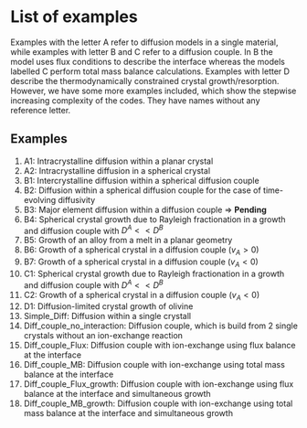 # List of examples
Examples with the letter A refer to diffusion models in a single material, while examples with letter B and C refer to a diffusion couple. In B the model uses flux conditions to describe the interface whereas the models labelled C perform total mass balance calculations. Examples with letter D describe the thermodynamically constrained crystal growth/resorption. However, we have some more examples included, which show the stepwise increasing complexity of the codes. They have names without any reference letter.

## Examples

1. A1: Intracrystalline diffusion within a planar crystal
2. A2: Intracrystalline diffusion in a spherical crystal
3. B1: Intercrystalline diffusion within a spherical diffusion couple
4. B2: Diffusion within a spherical diffusion couple for the case of time-evolving  diffusivity
5. B3: Major element diffusion within a diffusion couple    => **Pending**
6. B4: Spherical crystal growth due to Rayleigh fractionation in a growth and diffusion couple with $`D^A << D^B`$
7. B5: Growth of an alloy from a melt in a planar geometry
8. B6: Growth of a spherical crystal in a diffusion couple ($`v_A > 0`$)
9. B7: Growth of a spherical crystal in a diffusion couple ($`v_A < 0`$)
10. C1: Spherical crystal growth due to Rayleigh fractionation in a growth and diffusion couple with $`D^A << D^B`$
11. C2: Growth of a spherical crystal in a diffusion couple ($`v_A < 0`$)
12. D1: Diffusion-limited crystal growth of olivine
13. Simple_Diff: Diffusion within a single crystall
14. Diff_couple_no_interaction: Diffusion couple, which is build from 2 single crystals without an ion-exchange reaction
15. Diff_couple_Flux: Diffusion couple with ion-exchange using flux balance at the interface
16. Diff_couple_MB: Diffusion couple with ion-exchange using total mass balance at the interface
17. Diff_couple_Flux_growth: Diffusion couple with ion-exchange using flux balance at the interface and simultaneous growth
18. Diff_couple_MB_growth: Diffusion couple with ion-exchange using total mass balance at the interface and simultaneous growth
